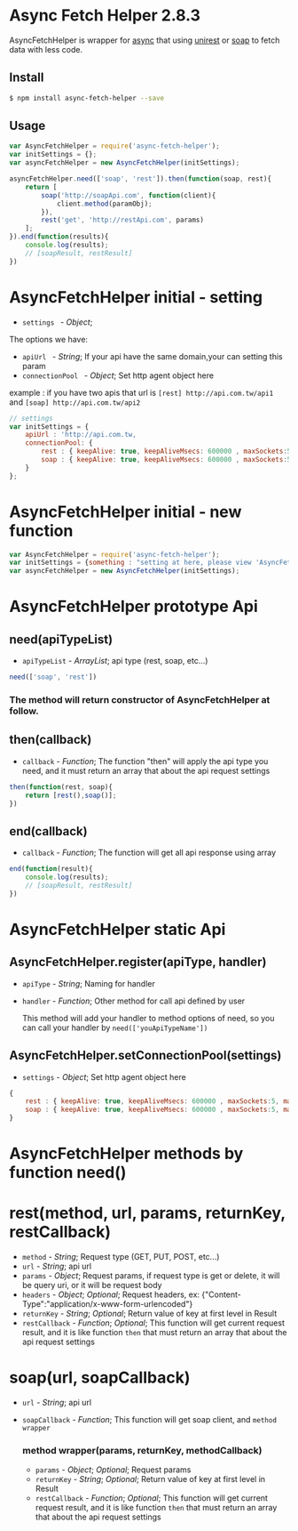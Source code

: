 # Async Fetch Helper 2.8.3


AsyncFetchHelper is wrapper for [async](https://www.npmjs.com/package/async)
that using [unirest](https://github.com/Mashape/unirest-nodejs) or [soap](https://github.com/vpulim/node-soap) to fetch data with less code.

## Install

```bash
$ npm install async-fetch-helper --save
```

## Usage

```javascript
var AsyncFetchHelper = require('async-fetch-helper');
var initSettings = {};
var asyncFetchHelper = new AsyncFetchHelper(initSettings);

asyncFetchHelper.need(['soap', 'rest']).then(function(soap, rest){
	return [
		soap('http://soapApi.com', function(client){
			client.method(paramObj);
		}),
		rest('get', 'http://restApi.com', params)
	];
}).end(function(results){
	console.log(results);
	// [soapResult, restResult]
})
```

# AsyncFetchHelper initial - setting

- `settings ` -  _Object_;

The options we have:

- `apiUrl ` -  _String_; If your api have the same domain,your can setting this param
- `connectionPool ` -  _Object_; Set http agent object here

example : if you have two apis that url is `[rest] http://api.com.tw/api1` and `[soap] http://api.com.tw/api2`

```javascript
// settings
var initSettings = {
	apiUrl : 'http://api.com.tw,
	connectionPool: {
		rest : { keepAlive: true, keepAliveMsecs: 600000 , maxSockets:5, maxFreeSockets: 5},
		soap : { keepAlive: true, keepAliveMsecs: 600000 , maxSockets:5, maxFreeSockets: 5}
	}
};
```

# AsyncFetchHelper initial - new function

```javascript
var AsyncFetchHelper = require('async-fetch-helper');
var initSettings = {something : "setting at here, please view 'AsyncFetchHelper initial - setting'"};
var asyncFetchHelper = new AsyncFetchHelper(initSettings);
```

# AsyncFetchHelper prototype Api

## need(apiTypeList)

- `apiTypeList` - _ArrayList_; api type (rest, soap, etc...)

```javascript
need(['soap', 'rest'])
```

### The method will return constructor of AsyncFetchHelper at follow.

## then(callback)

- `callback` -  _Function_; The function "then" will apply the api type you need, and it must return an array that about the api request settings

```javascript
then(function(rest, soap){
	return [rest(),soap()];
})
```

## end(callback)

- `callback` - _Function_; The function will get all api response using array

```javascript
end(function(result){
	console.log(results);
	// [soapResult, restResult]
})
```

# AsyncFetchHelper static Api

## AsyncFetchHelper.register(apiType, handler)

- `apiType` - _String_; Naming for handler
- `handler` - _Function_; Other method for call api defined by user

	This method will add your handler to method options of need, so you can call your handler by `need(['youApiTypeName'])`

## AsyncFetchHelper.setConnectionPool(settings)

- `settings` - _Object_;  Set http agent object here

```javascript
{
	rest : { keepAlive: true, keepAliveMsecs: 600000 , maxSockets:5, maxFreeSockets: 5},
	soap : { keepAlive: true, keepAliveMsecs: 600000 , maxSockets:5, maxFreeSockets: 5}
}
```

# AsyncFetchHelper methods by function need()

# rest(method, url, params, returnKey, restCallback)

- `method` - _String_; Request type (GET, PUT, POST, etc...)
- `url` - _String_; api url
- `params` - _Object_; Request params, if request type is get or delete, it will be query uri, or it will be request body
- `headers` - _Object_; _Optional_; Request headers, ex: {"Content-Type":"application/x-www-form-urlencoded"}
- `returnKey` - _String_; _Optional_; Return value of key at first level in Result
- `restCallback` - _Function_; _Optional_; This function will get current request result, and it is like function `then` that must return an array that about the api request settings

# soap(url, soapCallback)

- `url` - _String_; api url
- `soapCallback` - _Function_; This function will get soap client, and `method wrapper`

	### method wrapper(params, returnKey, methodCallback)

	- `params` - _Object_; _Optional_; Request params
	- `returnKey` - _String_; _Optional_; Return value of key at first level in Result
	- `restCallback` - _Function_; _Optional_; This function will get current request result, and it is like function `then` that must return an array that about the api request settings

